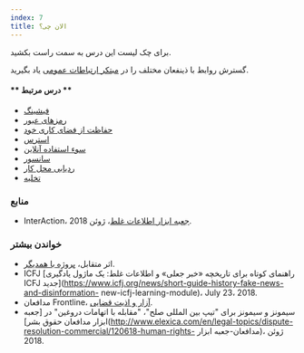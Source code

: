 ```yaml
---
index: 7
title: الان چی؟
---
```

برای چک لیست این درس به سمت راست بکشید.

گسترش روابط با ذینفعان مختلف را در [مبتکر ارتباطات عمومی](umbrella://work/public-communications/beginner) یاد بگیرید.

#### ** درس مرتبط **

* [فیشینگ](umbrella://communications/phishing/beginner)
* [رمزهای عبور](umbrella://information/passwords)
* [حفاظت از فضای کاری خود ](umbrella://information/protect-your-workspace)
* [استرس](umbrella://stress/stress/beginner)
* [سوء استفاده آنلاین](umbrella://communications/online-abuse)
* [سانسور](umbrella://communications/censorship/beginner)
* [ردیابی محل کار](umbrella://information/protect-your-workspace)
* [تخلیه](umbrella://incident-response/evacuation)

### منابع

* InterAction، [جعبه ابزار اطلاعات غلط](https://www.interaction.org/project/disinformation-toolkit/overview)، ژوئن 2018.

### خواندن بیشتر

* اثر متقابل، [پروژه با همدیگر](https://www.interaction.org/project/together-project/overview).
* ICFJ [راهنمای کوتاه برای تاریخچه «خبر جعلی» و اطلاعات غلط: یک ماژول یادگیری ICFJ جدید](https://www.icfj.org/news/short-guide-history-fake-news-and-disinformation- new-icfj-learning-module)، July 23، 2018.
* مدافعان Frontline، [آزار و اذیت قضایی](https://www.frontlinedefenders.org/en/violation/judicial-harassment).
* سیمونز و سیمونز برای "تیپ بین المللی صلح"، "مقابله با اتهامات دروغین" در [جعبه ابزار مدافعان حقوق بشر](http://www.elexica.com/en/legal-topics/dispute-resolution-commercial/120618-human-rights- مدافعان-جعبه ابزار)، ژوئن 2018.